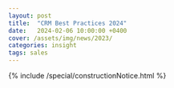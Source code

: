 ```yaml
---
layout: post
title:  "CRM Best Practices 2024"
date:   2024-02-06 10:00:00 +0400
cover: /assets/img/news/2023/
categories: insight
tags: sales
---
```


{% include /special/constructionNotice.html %}
